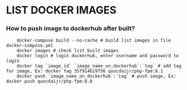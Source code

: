 # LIST DOCKER IMAGES

### How to push image to dockerhub after built?
```
    docker-compose build --no-cache # build list images in file docker-compose.yml
    docker images # check list built images
    docker login # login dockerhub, enter username and password to login
    docker tag `image_id` `image_name_on_dockerhub`:`tag` # add tag for image, Ex: docker tag 35f914b19756 quocdaijr/php-fpm:8.1
    docker push `image_name_on_dockerhub`:`tag` # push image, Ex: docker push quocdaijr/php-fpm:8.0
```